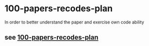 # 100-papers-recodes-plan
In order to better understand the paper and exercise own code ability

## see [100-papers-recodes-plan](https://github.com/wen-fei/100-papers-recodes-plan)